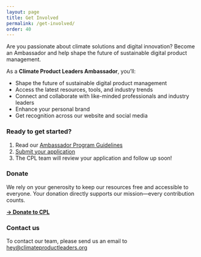 ```yaml
---
layout: page
title: Get Involved
permalink: /get-involved/
order: 40
---
```


Are you passionate about climate solutions and digital innovation? Become an Ambassador and help shape the future of sustainable digital product management.

As a **Climate Product Leaders Ambassador**, you’ll:
- Shape the future of sustainable digital product management
- Access the latest resources, tools, and industry trends
- Connect and collaborate with like-minded professionals and industry leaders
- Enhance your personal brand
- Get recognition across our website and social media

### Ready to get started?

1. Read our [Ambassador Program Guidelines](/ambassador-program/)
2. [Submit your application](https://forms.gle/Go7d9AcwagPEX6Jy7)
3. The CPL team will review your application and follow up soon!

### Donate

We rely on your generosity to keep our resources free and accessible to everyone. Your donation directly supports our mission—every contribution counts.

[**→ Donate to CPL**](/donate)

### Contact us
To contact our team, please send us an email to hey@climateproductleaders.org

